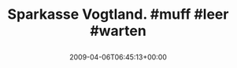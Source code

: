---
retweeted: false
source: <a href="http://twitter.com" rel="nofollow">Twitter Web Client</a>
entities:
  hashtags:
  - text: muff
    indices:
    - '20'
    - '25'
  - text: leer
    indices:
    - '26'
    - '31'
  - text: warten
    indices:
    - '32'
    - '39'
  symbols: []
  user_mentions: []
  urls: []
display_text_range:
- '0'
- '39'
favorite_count: '0'
id_str: '1461482033'
truncated: false
retweet_count: '0'
id: '1461482033'
created_at: Mon Apr 06 06:45:13 +0000 2009
favorited: false
full_text: 'Sparkasse Vogtland. #muff #leer #warten'
lang: de
tags:
- muff
- leer
- warten
- pesos/twitter
date: '2009-04-06T06:45:13+00:00'
src: https://twitter.com/bascht/status/1461482033
original_url: https://twitter.com/bascht/status/1461482033
type: twitter_tweet
text: 'Sparkasse Vogtland. #muff #leer #warten'
title: 'Sparkasse Vogtland. #muff #leer #warten

  '

---